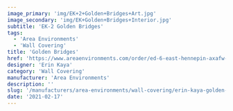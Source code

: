 ```yaml
---
image_primary: 'img/EK+2+Golden+Bridges+Art.jpg'
image_secondary: 'img/EK+Golden+Bridges+Interior.jpg'
subtitle: 'EK-2 Golden Bridges'
tags:
  - 'Area Environments'
  - 'Wall Covering'
title: 'Golden Bridges'
href: 'https://www.areaenvironments.com/order/ed-6-east-hennepin-axafw-f6dsg'
designer: 'Erin Kaya'
category: 'Wall Covering'
manufacturer: 'Area Environments'
description: ''
slug: '/manufacturers/area-environments/wall-covering/erin-kaya-golden-bridges'
date: '2021-02-17'
---
```

